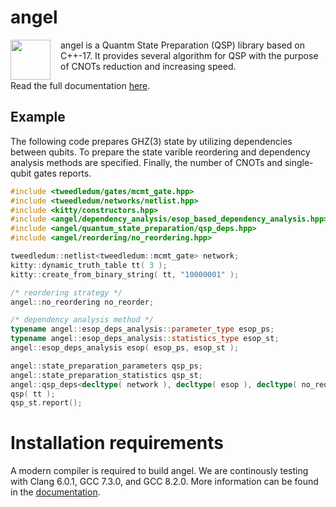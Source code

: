 # angel
<img src="https://github.com/fmozafari/angel/blob/master/angel.svg" width="64" height="64" align="left" style="margin-right: 12pt" />
angel is a Quantm State Preparation (QSP) library based on C++-17. It provides several algorithm for QSP with the purpose of CNOTs reduction and increasing speed.

Read the full documentation [here](https://libangel.readthedocs.io/en/latest/index.html).

## Example

The following code prepares GHZ(3) state by utilizing dependencies between qubits. To prepare the state varible reordering and dependency analysis methods are specified. Finally, the number of CNOTs and single-qubit gates reports. 

```c++
#include <tweedledum/gates/mcmt_gate.hpp>
#include <tweedledum/networks/netlist.hpp>
#include <kitty/constructors.hpp>
#include <angel/dependency_analysis/esop_based_dependency_analysis.hpp>
#include <angel/quantum_state_preparation/qsp_deps.hpp>
#include <angel/reordering/no_reordering.hpp>

tweedledum::netlist<tweedledum::mcmt_gate> network;
kitty::dynamic_truth_table tt( 3 );
kitty::create_from_binary_string( tt, "10000001" );

/* reordering strategy */
angel::no_reordering no_reorder;

/* dependency analysis method */
typename angel::esop_deps_analysis::parameter_type esop_ps;
typename angel::esop_deps_analysis::statistics_type esop_st;
angel::esop_deps_analysis esop( esop_ps, esop_st );

angel::state_preparation_parameters qsp_ps;
angel::state_preparation_statistics qsp_st;
angel::qsp_deps<decltype( network ), decltype( esop ), decltype( no_reorder )> qsp( network, esop, no_reorder, qsp_ps, qsp_st );
qsp( tt );
qsp_st.report();
```

# Installation requirements
A modern compiler is required to build angel. We are continously testing with Clang 6.0.1, GCC 7.3.0, and GCC 8.2.0. More information can be found in the [documentation](https://libangel.readthedocs.io/en/latest/installation.html).

